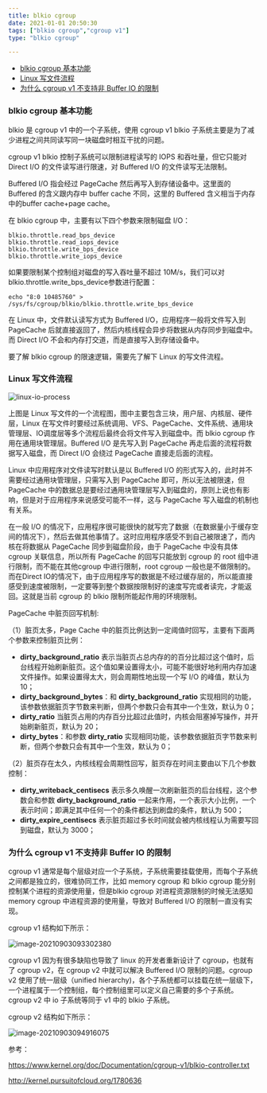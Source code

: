 ```yaml
---
title: blkio cgroup
date: 2021-01-01 20:50:30
tags: ["blkio cgroup","cgroup v1"]
type: "blkio cgroup"

---
```


* [blkio cgroup 基本功能](#blkio-cgroup-基本功能)
* [Linux 写文件流程](#linux-写文件流程)
* [为什么 cgroup v1 不支持非 Buffer IO 的限制](#为什么-cgroup-v1-不支持非-buffer-io-的限制)

### blkio cgroup 基本功能

blkio 是 cgroup v1 中的一个子系统，使用 cgroup v1 blkio 子系统主要是为了减少进程之间共同读写同一块磁盘时相互干扰的问题。

cgroup v1 blkio 控制子系统可以限制进程读写的 IOPS 和吞吐量，但它只能对 Direct I/O 的文件读写进行限速，对 Buffered I/O 的文件读写无法限制。

Buffered I/O 指会经过 PageCache 然后再写入到存储设备中。这里面的 Buffered 的含义跟内存中 buffer cache 不同，这里的 Buffered 含义相当于内存中的buffer cache+page cache。



在 blkio cgroup 中，主要有以下四个参数来限制磁盘 I/O：

```
blkio.throttle.read_bps_device
blkio.throttle.read_iops_device
blkio.throttle.write_bps_device
blkio.throttle.write_iops_device
```

如果要限制某个控制组对磁盘的写入吞吐量不超过 10M/s，我们可以对blkio.throttle.write_bps_device参数进行配置：

```
echo "8:0 10485760" > /sys/fs/cgroup/blkio/blkio.throttle.write_bps_device
```

在 Linux 中，文件默认读写方式为 Buffered I/O，应用程序一般将文件写入到 PageCache 后就直接返回了，然后内核线程会异步将数据从内存同步到磁盘中。而 Direct I/O 不会和内存打交道，而是直接写入到存储设备中。

要了解 blkio cgroup 的限速逻辑，需要先了解下 Linux 的写文件流程。

### Linux 写文件流程

![linux-io-process](https://cdn.tianfeiyu.com/linux-io-process.png)



上图是 Linux 写文件的一个流程图，图中主要包含三块，用户层、内核层、硬件层，Linux 在写文件时要经过系统调用、VFS、PageCache、文件系统、通用块管理层、IO调度层等多个流程后最终会将文件写入到磁盘中。而 blkio cgroup 作用在通用块管理层。Buffered I/O 是先写入到 PageCache 再走后面的流程将数据写入磁盘，而 Direct I/O 会绕过 PageCache 直接走后面的流程。

Linux 中应用程序对文件读写时默认是以 Buffered I/O 的形式写入的，此时并不需要经过通用块管理层，只需写入到 PageCache 即可，所以无法被限速，但 PageCache 中的数据总是要经过通用块管理层写入到磁盘的，原则上说也有影响，但是对于应用程序来说感受可能不一样，这与 PageCache 写入磁盘的机制也有关系。

在一般 I/O 的情况下，应用程序很可能很快的就写完了数据（在数据量小于缓存空间的情况下），然后去做其他事情了。这时应用程序感受不到自己被限速了，而内核在将数据从 PageCache 同步到磁盘阶段，由于 PageCache 中没有具体 cgroup 关联信息，所以所有 PageCache 的回写只能放到 cgroup 的 root 组中进行限制，而不能在其他cgroup 中进行限制，root cgroup 一般也是不做限制的。而在Direct IO的情况下，由于应用程序写的数据是不经过缓存层的，所以能直接感受到速度被限制，一定要等到整个数据按限制好的速度写完或者读完，才能返回。这就是当前 cgroup 的 blkio 限制所能起作用的环境限制。



PageCache 中脏页回写机制:

（1）脏页太多，Page Cache 中的脏页比例达到一定阈值时回写，主要有下面两个参数来控制脏页比例：

- **dirty_background_ratio** 表示当脏页占总内存的的百分比超过这个值时，后台线程开始刷新脏页。这个值如果设置得太小，可能不能很好地利用内存加速文件操作。如果设置得太大，则会周期性地出现一个写 I/O 的峰值，默认为 10；
- **dirty_background_bytes**：和 **dirty_background_ratio** 实现相同的功能，该参数依据脏页字节数来判断，但两个参数只会有其中一个生效，默认为 0；
- **dirty_ratio** 当脏页占用的内存百分比超过此值时，内核会阻塞掉写操作，并开始刷新脏页，默认为 20；
- **dirty_bytes**：和参数 **dirty_ratio** 实现相同功能，该参数依据脏页字节数来判断，但两个参数只会有其中一个生效，默认为 0；

（2）脏页存在太久，内核线程会周期性回写，脏页存在时间主要由以下几个参数控制：

- **dirty_writeback_centisecs** 表示多久唤醒一次刷新脏页的后台线程，这个参数会和参数 **dirty_background_ratio** 一起来作用，一个表示大小比例，一个表示时间；即满足其中任何一个的条件都达到刷盘的条件，默认为 500；
- **dirty_expire_centisecs** 表示脏页超过多长时间就会被内核线程认为需要写回到磁盘，默认为 3000；

### 为什么 cgroup v1 不支持非 Buffer IO 的限制

cgroup v1 通常是每个层级对应一个子系统，子系统需要挂载使用，而每个子系统之间都是独立的，很难协同工作，比如 memory cgroup 和 blkio cgroup 能分别控制某个进程的资源使用量，但是blkio cgroup 对进程资源限制的时候无法感知 memory cgroup 中进程资源的使用量，导致对 Buffered I/O 的限制一直没有实现。



cgroup v1 结构如下所示：

![image-20210903093302380](https://cdn.tianfeiyu.com/cgroup-v1.png)



cgroup v1 因为有很多缺陷也导致了 linux 的开发者重新设计了 cgroup，也就有了 cgroup v2，在 cgroup v2 中就可以解决 Buffered I/O 限制的问题。cgroup v2 使用了统一层级（unified hierarchy)，各个子系统都可以挂载在统一层级下，一个进程属于一个控制组，每个控制组里可以定义自己需要的多个子系统。cgroup v2 中 io 子系统等同于 v1 中的 blkio 子系统。



cgroup v2 结构如下所示：

![image-20210903094916075](https://cdn.tianfeiyu.com/cgroup-v2.png)

参考：

https://www.kernel.org/doc/Documentation/cgroup-v1/blkio-controller.txt

http://kernel.pursuitofcloud.org/1780636
